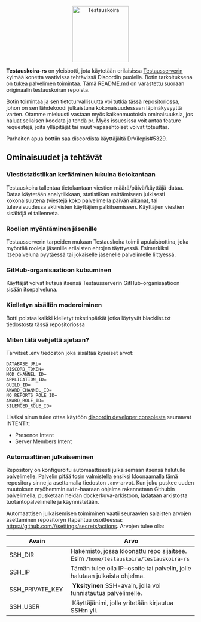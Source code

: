 <p align="center">
<img src="https://i.imgur.com/dT8RLvv.png" height="150" alt="Testauskoira">
</p>

**Testauskoira-rs** on yleisbotti, jota käytetään erilaisissa [Testausserverin](https://testausserveri.fi) kylmää konetta vaativissa tehtävissä Discordin puolella. Botin tarkoituksena on tukea palvelimen toimintaa. Tämä README.md on varastettu suoraan originaalin testauskoiran repoista.

Botin toimintaa ja sen tietoturvallisuutta voi tutkia tässä repositoriossa, johon on sen lähdekoodi julkaistuna kokonaisuudessaan läpinäkyvyyttä varten.
Otamme mieluusti vastaan myös kaikenmuotoisia ominaisuuksia, jos haluat sellaisen koodata ja tehdä pr. Myös issuesissa voit antaa feature requestejä, joita ylläpitäjät tai muut vapaaehtoiset voivat toteuttaa.

Parhaiten apua bottiin saa discordista käyttäjältä DrVilepis#5329.

## Ominaisuudet ja tehtävät

### Viestistatistiikan kerääminen lukuina tietokantaan

Testauskoira tallentaa tietokantaan viestien määrä/päivä/käyttäjä-dataa. Dataa käytetään analytiikkaan, statistiikan esittämiseen julkisesti kokonaisuutena (viestejä koko palvelimella päivän aikana), tai tulevaisuudessa aktiivisten käyttäjien palkitsemiseen. Käyttäjien viestien sisältöjä ei tallenneta.

### Roolien myöntäminen jäsenille

Testausserverin tarpeiden mukaan Testauskoira toimii apulaisbottina, joka myöntää rooleja jäsenille erilaisten ehtojen täyttyessä. Esimerkiksi itsepalveluna pyytäessä tai jokaiselle jäsenelle palvelimelle liittyessä.

### GitHub-organisaatioon kutsuminen

Käyttäjät voivat kutsua itsensä Testausserverin GitHub-organisaatioon sisään itsepalveluna.

### Kielletyn sisällön moderoiminen

Botti poistaa kaikki kielletyt tekstinpätkät jotka löytyvät blacklist.txt tiedostosta tässä repositoriossa

### Miten tätä vehjettä ajetaan?

Tarvitset .env tiedoston joka sisältää kyseiset arvot:
```
DATABASE_URL=
DISCORD_TOKEN=
MOD_CHANNEL_ID=
APPLICATION_ID=
GUILD_ID=
AWARD_CHANNEL_ID=
NO_REPORTS_ROLE_ID=
AWARD_ROLE_ID=
SILENCED_ROLE_ID=
```

Lisäksi sinun tulee ottaa käytöön [discordin developer consolesta](https://discord.com/developers) seuraavat INTENTit:
* Presence Intent
* Server Members Intent

### Automaattinen julkaiseminen

Repository on konfiguroitu automaattisesti julkaisemaan itsensä halutulle palvelimelle. Palvelin pitää tosin valmistella ensiksi kloonaamalla tämä repository sinne ja asettamalla tiedoston `.env`-arvot. Kun joku puskee uuden muutoksen myöhemmin `main`-haaraan ohjelma rakennetaan Githubin palvelimella, pusketaan heidän dockerkuva-arkistoon, ladataan arkistosta tuotantopalvelimelle ja käynnistetään. 

Automaattisen julkaisemisen toimiminen vaatii seuraavien salaisten arvojen asettaminen repositoryn (tapahtuu osoitteessa: [https://github.com/<user>/<repository>/settings/secrets/actions](https://github.com/<user>/<repository>/settings/secrets/actions). Arvojen tulee olla:

| Avain | Arvo |
| --- | ----- |
| SSH_DIR | Hakemisto, jossa kloonattu repo sijaitsee. Esim `/home/testauskoira/testauskoira-rs`   |
| SSH_IP | Tämän tulee olla IP-osoite tai palvelin, jolle halutaan julkaista ohjelma. |
| SSH_PRIVATE_KEY | **Yksityinen** SSH-avain, jolla voi tunnistautua palvelimelle. |
| SSH_USER | Käyttäjänimi, jolla yritetään kirjautua SSH:n yli. |
